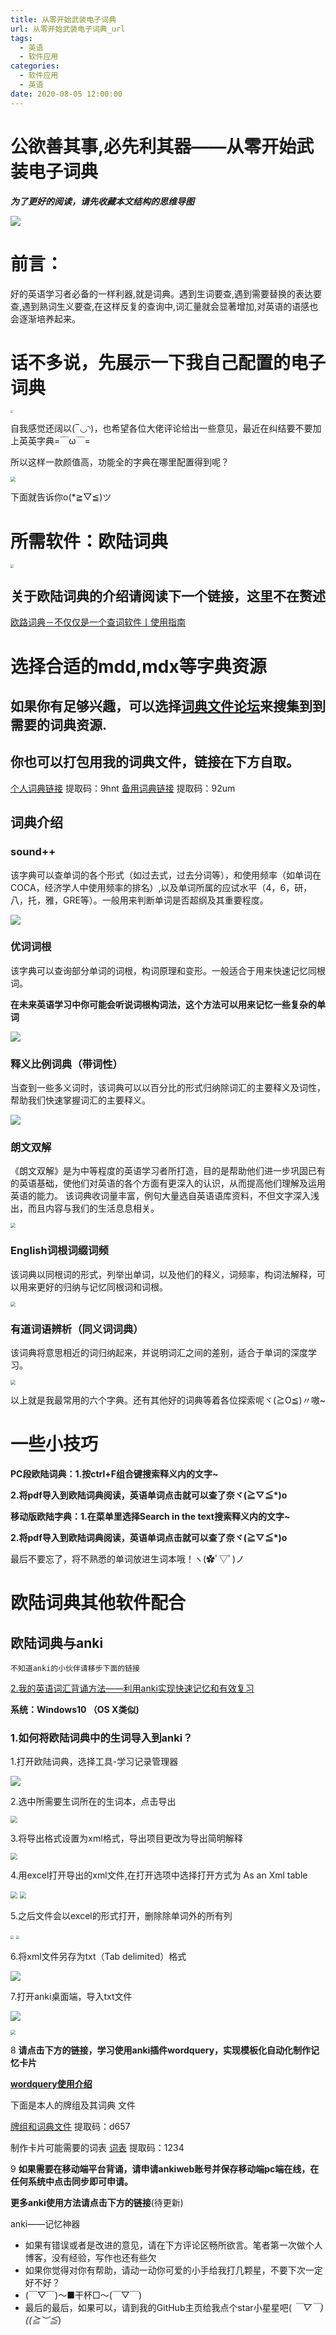 ```yaml
---
title: 从零开始武装电子词典
url: 从零开始武装电子词典_url
tags:
  - 英语
  - 软件应用
categories:
  - 软件应用
  - 英语
date: 2020-08-05 12:00:00
---
```

# 公欲善其事,必先利其器——从零开始武装电子词典

***为了更好的阅读，请先收藏本文结构的思维导图***

![](/images/从零开始武装电子词典.png)

# 前言：

好的英语学习者必备的一样利器,就是词典。遇到生词要查,遇到需要替换的表达要查,遇到熟词生义要查,在这样反复的查询中,词汇量就会显著增加,对英语的语感也会逐渐培养起来。

<!-- more -->

#  话不多说，先展示一下我自己配置的电子词典

<img src="/images/词典.jpg" style="zoom: 25%;" />

 自我感觉还阔以(‾◡◝)，也希望各位大佬评论给出一些意见，最近在纠结要不要加上英英字典=￣ω￣=

 所以这样一款颜值高，功能全的字典在哪里配置得到呢？

<img src="/images/哪里能配置到.png" style="zoom:50%;" />

下面就告诉你o(*≧▽≦)ツ

# 所需软件：欧陆词典

<img src="/images/欧陆词典.png" style="zoom: 33%;" />

##  关于欧陆词典的介绍请阅读下一个链接，这里不在赘述

[欧路词典－不仅仅是一个查词软件丨使用指南](https://zhuanlan.zhihu.com/p/61088145)

#  选择合适的mdd,mdx等字典资源

## 如果你有足够兴趣，可以选择[词典文件论坛](https://www.pdawiki.com/forum/)来搜集到到需要的词典资源.

## 你也可以打包用我的词典文件，链接在下方自取。

[个人词典链接](https://pan.baidu.com/s/1yrH06yvpR9yD6mB62fWM7g)    提取码：9hnt
        [备用词典链接](https://pan.baidu.com/s/1cEPdyDUBCqEcEWtCfJzKSg)    提取码：92um

## 词典介绍

### **sound++**

该字典可以查单词的各个形式（如过去式，过去分词等），和使用频率（如单词在COCA，经济学人中使用频率的排名）,以及单词所属的应试水平（4，6，研，八，托，雅，GRE等）。一般用来判断单词是否超纲及其重要程度。

![](/images/sound++.png)

### 优词词根

该字典可以查询部分单词的词根，构词原理和变形。一般适合于用来快速记忆同根词。

**在未来英语学习中你可能会听说词根构词法，这个方法可以用来记忆一些复杂的单词**

![](/images/优词词根.png)

### 释义比例词典（带词性）

当查到一些多义词时，该词典可以以百分比的形式归纳除词汇的主要释义及词性，帮助我们快速掌握词汇的主要释义。

![](/images/释义比例.png)

### 朗文双解

《朗文双解》是为中等程度的英语学习者所打造，目的是帮助他们进一步巩固已有的英语基础，使他们对英语的各个方面有更深入的认识，从而提高他们理解及运用英语的能力。 该词典收词量丰富，例句大量选自英语语库资料，不但文字深入浅出，而且内容与我们的生活息息相关。

<img src="/images/朗文.jpg" style="zoom:50%;" />

### English词根词缀词频

该词典以同根词的形式，列举出单词，以及他们的释义，词频率，构词法解释，可以用来更好的归纳与记忆同根词和词根。

<img src="/images/English词根.png" style="zoom:50%;" />

### 有道词语辨析（同义词词典）

该词典将意思相近的词归纳起来，并说明词汇之间的差别，适合于单词的深度学习。

<img src="/images/有道辨析.png" style="zoom:50%;" />

 以上就是我最常用的六个字典。还有其他好的词典等着各位探索呢ヾ(≧O≦)〃嗷~

# 一些小技巧

**PC段欧陆词典：1.按ctrl+F组合键搜索释义内的文字~**

​                            **2.将pdf导入到欧陆词典阅读，英语单词点击就可以查了奈ヾ(≧▽≦*)o**

**移动版欧陆字典：1.在菜单里选择Search in the text搜索释义内的文字~**

​                               **2.将pdf导入到欧陆词典阅读，英语单词点击就可以查了奈ヾ(≧▽≦*)o**

 最后不要忘了，将不熟悉的单词放进生词本哦！ヽ(✿ﾟ▽ﾟ)ノ

# 欧陆词典其他软件配合

## 欧陆词典与anki

    不知道anki的小伙伴请移步下面的链接

[2.我的英语词汇背诵方法——利用anki实现快速记忆和有效复习]()

**系统：Windows10 （OS X类似)**

### 1.如何将欧陆词典中的生词导入到anki？

1.打开欧陆词典，选择工具-学习记录管理器

![](/images/学习记录管理.jpg)

2.选中所需要生词所在的生词本，点击导出

<img src="/images/导出.jpg" style="zoom: 67%;" />

3.将导出格式设置为xml格式，导出项目更改为导出简明解释

<img src="/images/导出2.png" style="zoom:67%;" />

4.用excel打开导出的xml文件,在打开选项中选择打开方式为 As an Xml table

<img src="/images/打开.jpg" style="zoom: 67%;" />

<img src="/images/openxml.png" style="zoom:67%;" />



5.之后文件会以excel的形式打开，删除除单词外的所有列

<img src="/images/1.png" style="zoom: 33%;" />

<img src="/images/2.png" style="zoom: 33%;" />

6.将xml文件另存为txt（Tab delimited）格式

![](/images/3.png)

7.打开anki桌面端，导入txt文件

![](/images/4.png)

<img src="/images/5.png" style="zoom:50%;" />

8 **请点击下方的链接，学习使用anki插件wordquery，实现模板化自动化制作记忆卡片**

**[wordquery使用介绍](https://www.bilibili.com/video/BV1qW411a7fZ)**

下面是本人的牌组及其词典 文件

[牌组和词典文件](https://pan.baidu.com/s/1G-dqCSTDKKF6-y4tHc5NhQ )  提取码：d657

制作卡片可能需要的词表
        [词表](https://pan.baidu.com/s/1DVoMVxkbqiOk-33cz_UBCQ)                     提取码：1234        

9 **如果需要在移动端平台背诵，请申请ankiweb账号并保存移动端pc端在线，在任何系统中点击同步即可申请。**

**更多anki使用方法请点击下方的链接**(待更新)

anki——记忆神器










+  如果有错误或者是改进的意见，请在下方评论区畅所欲言。笔者第一次做个人博客，没有经验，写作也还有些欠
+ 如果你觉得对你有帮助，请动一动你可爱的小手给我打几颗星，不要下次一定好不好？
+ (￣▽￣)～■干杯□～(￣▽￣)
+ 最后的最后，如果可以，请到我的GitHub主页给我点个star小星星吧( *￣▽￣)((≧︶≦*)


​    
